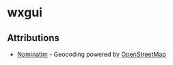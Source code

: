 # wxgui

## Attributions

- [Nominatim](https://nominatim.org/) - Geocoding powered by [OpenStreetMap](https://www.openstreetmap.org/)
